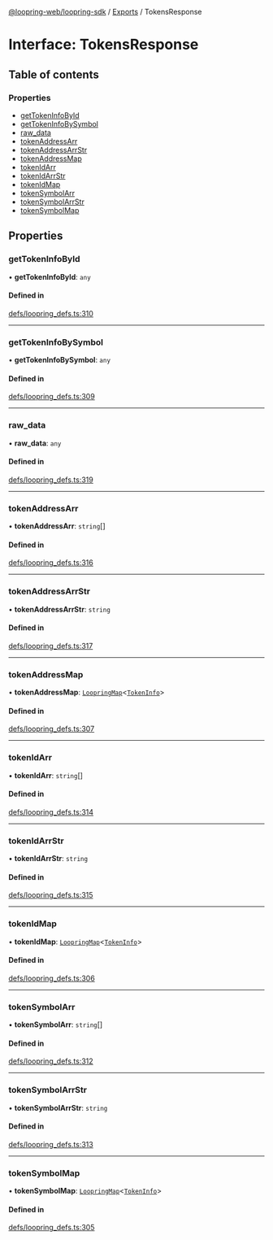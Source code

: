 [@loopring-web/loopring-sdk](../README.md) / [Exports](../modules.md) / TokensResponse

# Interface: TokensResponse

## Table of contents

### Properties

- [getTokenInfoById](TokensResponse.md#gettokeninfobyid)
- [getTokenInfoBySymbol](TokensResponse.md#gettokeninfobysymbol)
- [raw\_data](TokensResponse.md#raw_data)
- [tokenAddressArr](TokensResponse.md#tokenaddressarr)
- [tokenAddressArrStr](TokensResponse.md#tokenaddressarrstr)
- [tokenAddressMap](TokensResponse.md#tokenaddressmap)
- [tokenIdArr](TokensResponse.md#tokenidarr)
- [tokenIdArrStr](TokensResponse.md#tokenidarrstr)
- [tokenIdMap](TokensResponse.md#tokenidmap)
- [tokenSymbolArr](TokensResponse.md#tokensymbolarr)
- [tokenSymbolArrStr](TokensResponse.md#tokensymbolarrstr)
- [tokenSymbolMap](TokensResponse.md#tokensymbolmap)

## Properties

### getTokenInfoById

• **getTokenInfoById**: `any`

#### Defined in

[defs/loopring_defs.ts:310](https://github.com/Loopring/loopring_sdk/blob/81e0b16/src/defs/loopring_defs.ts#L310)

___

### getTokenInfoBySymbol

• **getTokenInfoBySymbol**: `any`

#### Defined in

[defs/loopring_defs.ts:309](https://github.com/Loopring/loopring_sdk/blob/81e0b16/src/defs/loopring_defs.ts#L309)

___

### raw\_data

• **raw\_data**: `any`

#### Defined in

[defs/loopring_defs.ts:319](https://github.com/Loopring/loopring_sdk/blob/81e0b16/src/defs/loopring_defs.ts#L319)

___

### tokenAddressArr

• **tokenAddressArr**: `string`[]

#### Defined in

[defs/loopring_defs.ts:316](https://github.com/Loopring/loopring_sdk/blob/81e0b16/src/defs/loopring_defs.ts#L316)

___

### tokenAddressArrStr

• **tokenAddressArrStr**: `string`

#### Defined in

[defs/loopring_defs.ts:317](https://github.com/Loopring/loopring_sdk/blob/81e0b16/src/defs/loopring_defs.ts#L317)

___

### tokenAddressMap

• **tokenAddressMap**: [`LoopringMap`](LoopringMap.md)<[`TokenInfo`](TokenInfo.md)\>

#### Defined in

[defs/loopring_defs.ts:307](https://github.com/Loopring/loopring_sdk/blob/81e0b16/src/defs/loopring_defs.ts#L307)

___

### tokenIdArr

• **tokenIdArr**: `string`[]

#### Defined in

[defs/loopring_defs.ts:314](https://github.com/Loopring/loopring_sdk/blob/81e0b16/src/defs/loopring_defs.ts#L314)

___

### tokenIdArrStr

• **tokenIdArrStr**: `string`

#### Defined in

[defs/loopring_defs.ts:315](https://github.com/Loopring/loopring_sdk/blob/81e0b16/src/defs/loopring_defs.ts#L315)

___

### tokenIdMap

• **tokenIdMap**: [`LoopringMap`](LoopringMap.md)<[`TokenInfo`](TokenInfo.md)\>

#### Defined in

[defs/loopring_defs.ts:306](https://github.com/Loopring/loopring_sdk/blob/81e0b16/src/defs/loopring_defs.ts#L306)

___

### tokenSymbolArr

• **tokenSymbolArr**: `string`[]

#### Defined in

[defs/loopring_defs.ts:312](https://github.com/Loopring/loopring_sdk/blob/81e0b16/src/defs/loopring_defs.ts#L312)

___

### tokenSymbolArrStr

• **tokenSymbolArrStr**: `string`

#### Defined in

[defs/loopring_defs.ts:313](https://github.com/Loopring/loopring_sdk/blob/81e0b16/src/defs/loopring_defs.ts#L313)

___

### tokenSymbolMap

• **tokenSymbolMap**: [`LoopringMap`](LoopringMap.md)<[`TokenInfo`](TokenInfo.md)\>

#### Defined in

[defs/loopring_defs.ts:305](https://github.com/Loopring/loopring_sdk/blob/81e0b16/src/defs/loopring_defs.ts#L305)
